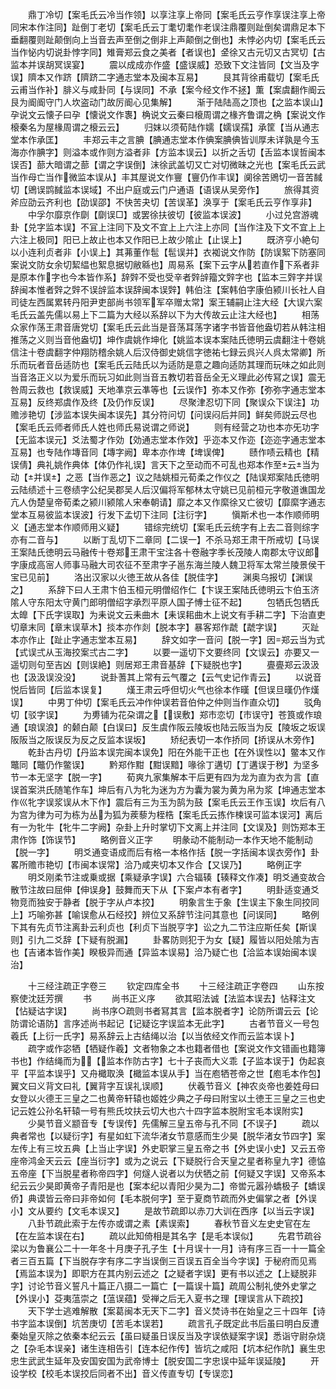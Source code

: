<!-- { "loadSidebar": true } -->
　　鼎丁冷切【案毛氏云冷当作领】以享注享上帝同【案毛氏云亨作享误注享上帝同宋本作注同】趾倒丁老切【案毛氏云丁耄切耄作老误注鼎覆则趾倒矣谓鼎足本下垂翻覆则趾颠倒向上当音去声至倒之倒非上声颠倒之倒也】未悖必内切【案毛氏云当作怭内切说卦悖字同】雉膏郑云食之美者【者误也】金徐又古元切又古冥切【古监本并误胡冥误宴】
　　震以成成亦作盛【盛误威】恐致下文注皆同【文当及字误】隮本又作跻【隮跻二字通志堂本及闽本互易】
　　艮其背徐甫载切【案毛氏云甫当作补】腓义与咸卦同【与误同】不承【案今经文作不拯】薫【案虞翻作阍云艮为阍阍守门人坎盗动门故厉阍心见集解】
　　渐于陆陆高之顶也【之监本误山】孕说文云懐子曰孕【懐说文作褢】桷说文云秦曰榱周谓之椽齐鲁谓之桷【案说文作榱秦名为屋椽周谓之榱云云】
　　归妺以须荀陆作嬬【嬬误孺】承筐【当从通志堂本作承匡】
　　丰郑云丰之言腆【腆通志堂本作倎案腆倎皆训厚未详孰是今玉海亦作腆字】则溢本或作则方溢者非【方监本误云】以折之舌切【舌监本误哲闽本误否】蔀大暗谓之蔀【谓之字误倒】沫徐武盖切又亡对切微昧之光也【案毛氏云武当作母亡当作微监本误从】丰其屋说文作寷【寷仍作丰误】阒徐苦鶂切一音苦馘切【鶂误鹍馘监本误域】不出户庭或云门户通语【语误从吴旁作】
　　旅得其资斧应劭云齐利也【劭误邵】不快苦夬切【苦误革】涣享于【案毛氏云亨作享非】
　　中孚尔靡京作劘【劘误□】或罢徐扶彼切【彼监本误波】
　　小过兑宫游魂卦【兑字监本误】不冝上注同下及文不宜上上六注上亦同【当作注及下文不宜上上六注上极同】阳已上故止也本又作阳已上故少隂止【止误上】
　　既济亨小絶句以小连利贞者非【小误上】其茀董作髢【髢误并】衣袽说文作防【防误絮下防塞同案说文防女余切絜緼也絮息据切敝緜也】周易系【案下云字从若直作下系者非是原本作字也今本皆作系】辞辤不受也受辛者辤辝籀文辤字也【监本三辤字并误辞闽本惟者辤之辤不误辝监本误辞闽本误辤】韩伯注【案韩伯字康伯颍川长社人自司徒左西属累转丹阳尹吏部尚书领军军卒赠太常】案王辅嗣止注大经【大误六案毛氏云盖先儒以易上下二篇为大经以系辞以下为大传故云止注大经也】
　　相荡众家作荡王肃音唐党切【案毛氏云此当是音荡耳荡字诸字书皆音他盎切若从韩注相推荡之义则当音他盎切】坤作虞姚作坤化【姚监本误本案陆氏徳明云虞翻注十卷姚信注十卷虞翻字仲翔防稽余姚人后汉侍御史姚信字徳祐七録云呉兴人呉太常卿】所乐而玩者音岳适防也【案毛氏云陆氏以为适防是意之趣向适防其理而玩味之如此则当音洛正义以为爱乐而玩习如此则当音五教切若音岳全无义理此必传冩之误】震无咎周云救也【救误威】天地凖京云凖等也【云误作】弥本又作弥【弥弥字通志堂本互易】反终郑虞作及终【及仍作反误】
　　尽聚津忍切下同【聚误众下误注】功赡涉艳切【涉监本误失闽本误先】其分符问切【问误闷后并同】鲜矣师説云尽也【案毛氏云师者师氏人姓也师氏易说谓之师说】
　　则有经营之功也本亦旡功字【无监本误元】爻法蜀才作効【効通志堂本作效】乎迩本又作迩【迩迩字通志堂本互易】也专陆作塼音同【塼字阙】卑本亦作埤【埤误俾】
　　赜作啧云精也【精误倩】典礼姚作典体【体仍作礼误】言天下之至动而不可乱也郑本作至云当为动【并误】之恶【当作恶之】议之陆姚桓元荀柔之作仪之【陆误郑案陆氏徳明云陆绩述十三卷绩字公纪吴郡吴人后汉偏将军郁林太守姚已见前桓元字敬道谯国龙亢人伪楚皇帝荀柔之颍川颍隂人宋奉朝请】靡之本又作縻徐又亡彼切【靡縻字通志堂本互易彼监本误波】行发下孟切下注同【注衍字】
　　愼斯术也一本作顺师明义【通志堂本作顺师用义疑】
　　错综完统切【案毛氏云统字有上去二音则综字亦有二音与】
　　以断丁乱切下二章同【二误一】不杀马郑王肃干所戒切【马误王案陆氏徳明云马融传十卷郑王肃干宝注各十卷融字季长茂陵人南郡太守议郎字康成高宻人师事马融大司农征不至肃字子邕东海兰陵人魏卫将军太常兰陵景侯干宝已见前】
　　洛出汉家以火徳王故从各佳【脱佳字】
　　渊奥乌报切【渊误之】
　　系辞下曰人王肃卞伯玉桓元明僧绍作仁【卞误王案陆氏徳明云卞伯玉济隂人守东阳太守黄门郎明僧绍字承烈平原人国子愽士征不起】
　　包牺氏包牺氏太皥【下氏字误取】为耒说文云耒曲木【耒误耜曲木上说文有手耕二字】下治直吏切章末同【章末误草木】掞本亦作剡【脱本字】暴客郑作虣【虣字误】
　　灭趾本亦作止【趾止字通志堂本互易】
　　辞文如字一音问【脱一字】因郑云当为式【式误弍从玉海挍案弍古二字】
　　以要一遥切下文要终同【文误云】亦要又一遥切则句至吉凶【则误絶】则居郑王肃音基辞【下疑脱也字】
　　亹亹郑云汲汲也【汲汲误没没】
　　说卦蓍其上常有云气覆之【云气史记作青云】
　　以说音悦后皆同【后监本误复】
　　熯王肃云呼但切火气也徐本作暵【但误旦暵仍作熯误】
　　中男丁仲切【案毛氏云冲作仲误若音伯仲之仲则当作直众切】
　　驳角切【驳字误】
　　为旉铺为花朶谓之【误敷】郑市恋切【市误守】苍筤或作琅通【琅误浪】的颡白颠【白误曰】反生虞作阪云陵坂也陆云阪当为反【陵坂之坂误阪阪当之阪误反为反之反监本误坂】
　　矫纪表切一本作挢同【挢误从木旁作】
　　乾卦古丹切【丹监本误完闽本误免】阳在外能干正也【在外误性以】鳖本又作鼈同【鼈仍作鳖误】
　　黔郑作黚【黚误黯】喙徐丁遘切【丁遘误于秽】为坚多节一本无坚字【脱一字】
　　荀爽九家集解本干后更有四为龙为直为衣为言【直误首案洪氏随笔作车】坤后有八为牝为迷为方为囊为裳为黄为帛为浆【坤通志堂本作巛牝字误浆误从木下作】震后有三为玉为鹄为鼓【案毛氏云王作玉误】坎后有八为宫为律为可为栋为丛为狐为蒺藜为桎梏【案毛氏云拣作楝误可监本误河】离后有一为牝牛【牝牛二字阙】杂卦上升时掌切下文离上并注同【文误及】则饬郑本王肃作饰【饰误节】
　　略例音义正字
　　明彖动不能制动一本作天地不能制动【脱一字】
　　明爻通变语成而后有格一本格作括【脱一字括闽本误衣旁作】卦畧所赡市艳切【市闽本误常】洽乃咸夹切本又作合【又误乃】
　　略例正字
　　明爻刚柔节注或乗或据【乘疑承字误】六合辐辏【辏释文作凑】明爻通变故合散节注故曰屈伸【伸误身】鼓舞而天下从【下案卢本有者字】
　　明卦适变通爻物竞而独安于静者【脱于字从卢本挍】
　　明象言生于象【生误主下象生同挍同上】巧喻弥甚【喻误愈从石经挍】辨位又系辞节注问其意也【问误同】
　　略例下其有先贞节注离卦云利贞也【利贞下当脱亨字】讼之九二节注应斯任矣【斯误则】引九二爻辞【下疑有脱漏】
　　卦畧防则犯于为女【疑】履皆以阳处隂为吉也【吉诸本皆作美】睽极异而通【异监本误易】洽乃疑亡也【洽监本误始闽本误治】









　　十三经注疏正字卷三
　　钦定四库全书
　　十三经注疏正字卷四
　　山东按察使沈廷芳撰
　　书
　　尚书正义序
　　欲其昭法诚【法监本误去】怗释注文【怗疑诂字误】
　　尚书序○疏则书者冩其言【监本脱者字】论防所谓云云【论防谓论语防】言序述尚书起记【记疑讫字误监本无此字】
　　古者节音义一号包羲氏【上衍一氏字】易系辞云上古结绳以治【以当依经文作而云监本误卜】
　　疏字或作宓牺【牺疑作羲】文者物象之本也籍者借也【案说文作文错画也籍簿书也】作结绳而为【监本作防古字】七十子丧而大义乖【子监本误于】伪起哀平【平监本误乎】又舟檝取涣【檝监本误从手】当在庖牺苍帝之世【庖毛本作包】翼文曰义背文曰礼【翼背字互误礼误顺】
　　伏羲节音义【神农炎帝也姜姓母曰女登以火德王三皇之二也黄帝轩辕也姬姓少典之子母曰附宝以土徳王三皇之三也史记云姓公孙名轩辕一号有熊氏坟扶云切大也六十四字监本脱附宝毛本误附实】
　　少昊节音义颛音专【专误传】先儒解三皇五帝与孔不同【不误子】
　　疏以典者常也【以疑衍字】有星如虹下流华渚女节意感而生少昊【脱华渚女节四字】案左传上有三坟五典【上当止字误】外史职掌三皇五帝之书【外史误小史】又云五帝座帝鸿金天云云【座当衍字】或为之说云【下疑脱行合天皇之星者称皇九字】德恊五帝座【下当脱星者称帝四字】何燧人说者以为伏牺之前【何疑又字误】又帝系本纪云云少昊即黄帝子青阳是也【案本纪以青阳少昊为二】帝喾元嚣孙蟜极子【蟜误侨】典谟皆云帝曰非帝如何【毛本脱何字】至于夏商节疏而外史偏掌之者【外误小】文从要约【文毛本误又】
　　是故节疏即以赤刀大训在西序【以当云字误】
　　八卦节疏此索于左传亦或谓之素【素误索】
　　春秋节音义左史史官在左【在左监本误在右】
　　疏以此知倚相是其名字【是毛本误似】
　　先君节疏谷梁以为鲁襄公二十一年冬十月庚子孔子生【十月误十一月】诗有序三百一十一篇全者三百五篇【下当脱存字有序二字当误倒三百误五百全当今字误】于秘府而见焉【焉监本误为】即职方在其内别云述之【之疑者字误】更有书以述之【上疑脱非字】讨论节音义誓凡十篇正八摄二一篇亡【一篇误十篇】疏周公制礼使外史掌之【外误小】芟夷蕰崇之【蕰误蕴】受禅之后无入夏书之理【理误言从下疏挍】
　　天下学士逃难解散【案葛闽本无天下二字】音义焚诗书在始皇之三十四年【诗书字监本误倒】坑苦庚切【苦毛本误若】
　　疏言孔子既定此书后虽曰明白反遭秦始皇灭除之依秦本纪云云【虽曰疑虽日误反当及字误依疑案字误】悉诣守尉杂烧之【杂毛本误亲】诸生连相告引【连本纪作传】皆坑之咸阳【坑本纪作阬】襄生忠忠生武武生延年及安国安国为武帝博士【脱安国二字忠误中延年误延陵】
　　开设学校【校毛本误挍后同者不出】音义传直专切【专误恋】
